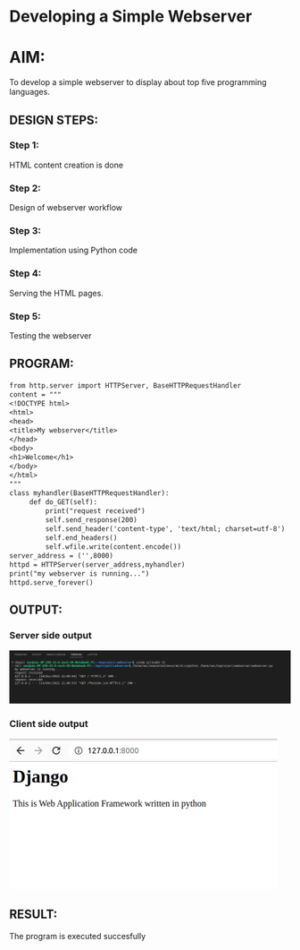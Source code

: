 # Developing a Simple Webserver

# AIM:

To develop a simple webserver to display about top five programming languages.

## DESIGN STEPS:

### Step 1:

HTML content creation is done

### Step 2:

Design of webserver workflow

### Step 3:

Implementation using Python code

### Step 4:

Serving the HTML pages.

### Step 5:

Testing the webserver

## PROGRAM:
```
from http.server import HTTPServer, BaseHTTPRequestHandler
content = """
<!DOCTYPE html>
<html>
<head>
<title>My webserver</title>
</head>
<body>
<h1>Welcome</h1>
</body>
</html>
"""
class myhandler(BaseHTTPRequestHandler):
     def do_GET(self):
         print("request received")
         self.send_response(200)
         self.send_header('content-type', 'text/html; charset=utf-8')
         self.end_headers()
         self.wfile.write(content.encode())
server_address = ('',8000) 
httpd = HTTPServer(server_address,myhandler)
print("my webserver is running...")
httpd.serve_forever()
```
## OUTPUT:
### Server side output
![Server side output](./images/serversideoutput.png)
### Client side output
![Server side output](./images/clientsideoutput.png)


## RESULT:
The program is executed succesfully
